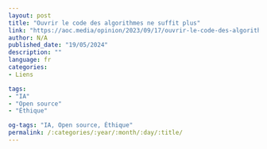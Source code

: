 ```yaml
---
layout: post
title: "Ouvrir le code des algorithmes ne suffit plus"
link: "https://aoc.media/opinion/2023/09/17/ouvrir-le-code-des-algorithmes-ne-suffit-plus"
author: N/A
published_date: "19/05/2024"
description: ""
language: fr
categories:
- Liens

tags:
- "IA"
- "Open source"
- "Éthique"

og-tags: "IA, Open source, Éthique"
permalink: /:categories/:year/:month/:day/:title/
---
```

